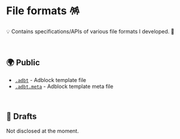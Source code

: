 # File formats 🪅

💡 Contains specifications/APIs of various file formats I developed. 🦄

<br>

## 🌍 Public

- [`.adbt`](https://github.com/igorskyflyer/file-formats/tree/main/adbt/README.md#readme) - Adblock template file
- [`.adbt.meta`](https://github.com/igorskyflyer/file-formats/blob/main/adbt/README.md#-meta-files) - Adblock template meta file

<br>

## 📄 Drafts

Not disclosed at the moment.
